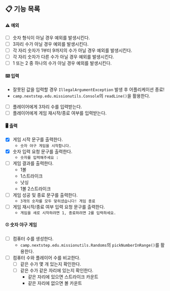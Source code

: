 ## 📋 기능 목록

#### ⚠️ 예외

- [ ] 숫자 형식이 아닐 경우 예외를 발생시킨다.
- [ ] 3자리 수가 아닐 경우 예외를 발생시킨다.
- [ ] 각 자리 숫자가 1부터 9까지의 수가 아닐 경우 예외를 발생시킨다.
- [ ] 각 자리 숫자가 다른 수가 아닐 경우 예외를 발생시킨다.
- [ ] 1 또는 2 중 하나의 수가 아닐 경우 예외를 발생시킨다.

#### ⌨️ 입력

- 잘못된 값을 입력할 경우 `IllegalArgumentException` 발생 후 어플리케이션 종료!
- `camp.nextstep.edu.missionutils.Console`의 `readLine()`을 활용한다.

- [ ] 플레이어에게 3자리 수를 입력받는다.
- [ ] 플레이어에게 게임 재시작/종료 여부를 입력받는다.

#### 🖥 출력

- [x] 게임 시작 문구를 출력한다.
    - `숫자 야구 게임을 시작합니다.`
- [x] 숫자 입력 요청 문구를 출력한다.
    - `숫자를 입력해주세요 : `
- [ ] 게임 결과를 출력한다.
    - 1볼
    - 1스트라이크
    - 낫싱
    - 1볼 2스트라이크
- [ ] 게임 성공 및 종료 문구를 출력한다.
    - `3개의 숫자를 모두 맞히셨습니다! 게임 종료`
- [ ] 게임 재시작/종료 여부 입력 요청 문구를 출력한다.
    - `게임을 새로 시작하려면 1, 종료하려면 2를 입력하세요.`

#### ⚾️ 숫자 야구 게임

- [ ] 컴퓨터 수를 생성한다.
    - `camp.nextstep.edu.missionutils.Randoms`의 `pickNumberInRange()`를 활용한다.
- [ ] 컴퓨터 수와 플레이어 수를 비교한다.
    - [ ] 같은 수가 몇 개 있는지 확인한다.
    - [ ] 같은 수가 같은 자리에 있는지 확인한다.
        - 같은 자리에 있으면 스트라이크 카운트
        - 같은 자리에 없으면 볼 카운트
